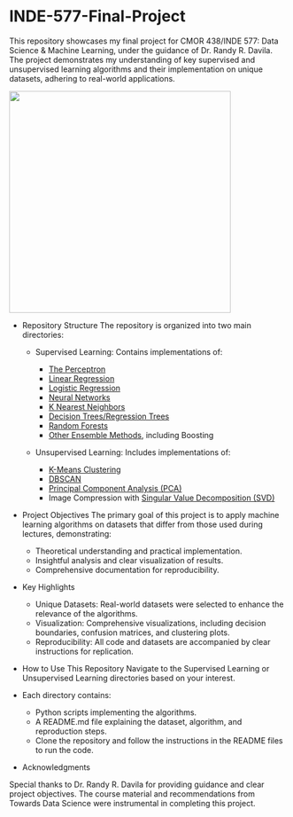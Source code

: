 # INDE-577-Final-Project
This repository showcases my final project for CMOR 438/INDE 577: Data Science &amp; Machine Learning, under the guidance of Dr. Randy R. Davila. The project demonstrates my understanding of key supervised and unsupervised learning algorithms and their implementation on unique datasets, adhering to real-world applications.

<picture> <img src = "https://www.sudeep.co/images/post_images/2018-02-09-Understanding-the-Data-Science-Lifecycle/chart.png" width="400" height="400"> </picture>
- Repository Structure
  The repository is organized into two main directories:
    - Supervised Learning: Contains implementations of:
      - [The Perceptron](https://github.com/gkpatell/INDE-577-Final-Project/blob/main/Supervised%20Learning/The%20Perceptron/SL_Perceptron.ipynb)
      - [Linear Regression](https://github.com/gkpatell/INDE-577-Final-Project/blob/main/Supervised%20Learning/Linear%20Regression/SL_Linear_Regression.ipynb)
      - [Logistic Regression](https://github.com/gkpatell/INDE-577-Final-Project/blob/main/Supervised%20Learning/Logistic%20Regression/SL_Logistic_Regression.ipynb)
      - [Neural Networks](https://github.com/gkpatell/INDE-577-Final-Project/blob/main/Supervised%20Learning/Neural%20Networks/SL_Neural_Networks.ipynb)
      - [K Nearest Neighbors](https://github.com/gkpatell/INDE-577-Final-Project/blob/main/Supervised%20Learning/Neural%20Networks/SL_Neural_Networks.ipynb)
      - [Decision Trees/Regression Trees](https://github.com/gkpatell/INDE-577-Final-Project/blob/main/Supervised%20Learning/Decision%20(Regression)%20Trees/SL_Decision_Trees.ipynb)
      - [Random Forests](https://github.com/gkpatell/INDE-577-Final-Project/blob/main/Supervised%20Learning/Random%20Forest/SL_Random_Forest.ipynb)
      - [Other Ensemble Methods](https://github.com/gkpatell/INDE-577-Final-Project/blob/main/Supervised%20Learning/Other%20Ensemble%20Methods/SL_OEMS.ipynb), including Boosting

    - Unsupervised Learning: Includes implementations of:
      - [K-Means Clustering](https://github.com/gkpatell/INDE-577-Final-Project/blob/main/Unsupervised%20Learning/K-Means%20Clustering/USL_KMC.ipynb)
      - [DBSCAN](https://github.com/gkpatell/INDE-577-Final-Project/blob/main/Unsupervised%20Learning/DBSCAN/USL_DBSCAN.ipynb)
      - [Principal Component Analysis (PCA)](https://github.com/gkpatell/INDE-577-Final-Project/blob/main/Unsupervised%20Learning/PCA/USL_PCA.ipynb)
      - Image Compression with [Singular Value Decomposition (SVD)](https://github.com/gkpatell/INDE-577-Final-Project/blob/main/Unsupervised%20Learning/Singular%20Value%20Decomposition%20(SVD)/USL_SVD.ipynb)

- Project Objectives
  The primary goal of this project is to apply machine learning algorithms on datasets that differ from those used during lectures, demonstrating:
    - Theoretical understanding and practical implementation.
    - Insightful analysis and clear visualization of results.
    - Comprehensive documentation for reproducibility.

- Key Highlights
    - Unique Datasets: Real-world datasets were selected to enhance the relevance of the algorithms.
    - Visualization: Comprehensive visualizations, including decision boundaries, confusion matrices, and clustering plots.
    - Reproducibility: All code and datasets are accompanied by clear instructions for replication.

- How to Use This Repository
  Navigate to the Supervised Learning or Unsupervised Learning directories based on your interest.

- Each directory contains:
    - Python scripts implementing the algorithms.
    - A README.md file explaining the dataset, algorithm, and reproduction steps.
    - Clone the repository and follow the instructions in the README files to run the code.

- Acknowledgments

Special thanks to Dr. Randy R. Davila for providing guidance and clear project objectives. The course material and recommendations from Towards Data Science were instrumental in completing this project.
